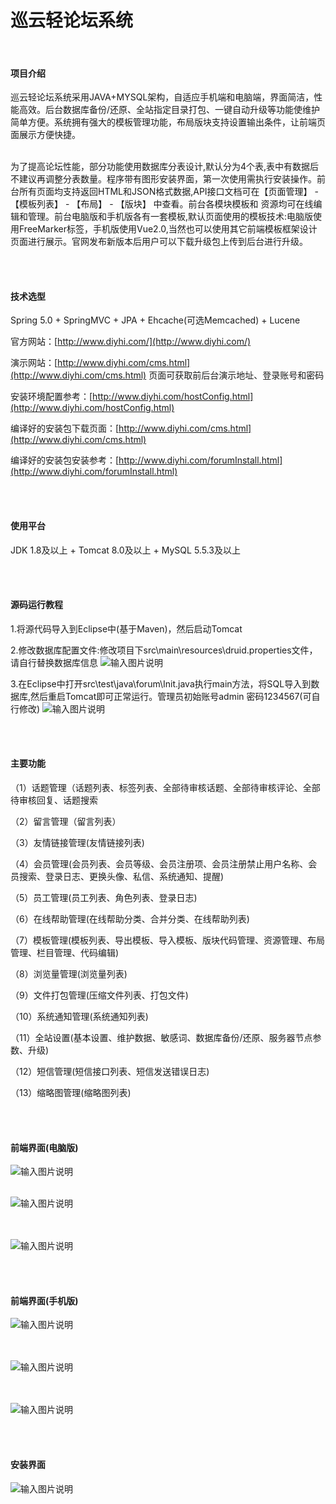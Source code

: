 # 巡云轻论坛系统

<br>

#### 项目介绍
巡云轻论坛系统采用JAVA+MYSQL架构，自适应手机端和电脑端，界面简洁，性能高效。后台数据库备份/还原、全站指定目录打包、一键自动升级等功能使维护简单方便。系统拥有强大的模板管理功能，布局版块支持设置输出条件，让前端页面展示方便快捷。

<br>
为了提高论坛性能，部分功能使用数据库分表设计,默认分为4个表,表中有数据后不建议再调整分表数量。程序带有图形安装界面，第一次使用需执行安装操作。前台所有页面均支持返回HTML和JSON格式数据,API接口文档可在【页面管理】 - 【模板列表】 - 【布局】 - 【版块】 中查看。前台各模块模板和
资源均可在线编辑和管理。前台电脑版和手机版各有一套模板,默认页面使用的模板技术:电脑版使用FreeMarker标签，手机版使用Vue2.0,当然也可以使用其它前端模板框架设计页面进行展示。官网发布新版本后用户可以下载升级包上传到后台进行升级。


  
  <br><br>



#### 技术选型
Spring 5.0 + SpringMVC + JPA + Ehcache(可选Memcached) + Lucene



官方网站：[http://www.diyhi.com/](http://www.diyhi.com/)



演示网站：[http://www.diyhi.com/cms.html](http://www.diyhi.com/cms.html) 页面可获取前后台演示地址、登录账号和密码



安装环境配置参考：[http://www.diyhi.com/hostConfig.html](http://www.diyhi.com/hostConfig.html)



编译好的安装包下载页面：[http://www.diyhi.com/cms.html](http://www.diyhi.com/cms.html)



编译好的安装包安装参考：[http://www.diyhi.com/forumInstall.html](http://www.diyhi.com/forumInstall.html)


<br><br>
#### 使用平台
JDK 1.8及以上 + Tomcat 8.0及以上 + MySQL 5.5.3及以上

<br><br>
#### 源码运行教程

1.将源代码导入到Eclipse中(基于Maven)，然后启动Tomcat


2.修改数据库配置文件:修改项目下src\main\resources\druid.properties文件，请自行替换数据库信息
![输入图片说明](https://raw.githubusercontent.com/diyhi/bbs/master/image/100.png "100.png")




3.在Eclipse中打开src\test\java\forum\Init.java执行main方法，将SQL导入到数据库,然后重启Tomcat即可正常运行。管理员初始账号admin 密码1234567(可自行修改)
![输入图片说明](https://raw.githubusercontent.com/diyhi/bbs/master/image/200.png "200.png")



<br><br>
#### 主要功能
（1）话题管理（话题列表、标签列表、全部待审核话题、全部待审核评论、全部待审核回复、话题搜索

（2）留言管理（留言列表）

（3）友情链接管理(友情链接列表)

（4）会员管理(会员列表、会员等级、会员注册项、会员注册禁止用户名称、会员搜索、登录日志、更换头像、私信、系统通知、提醒)

（5）员工管理(员工列表、角色列表、登录日志)

（6）在线帮助管理(在线帮助分类、合并分类、在线帮助列表)

（7）模板管理(模板列表、导出模板、导入模板、版块代码管理、资源管理、布局管理、栏目管理、代码编辑)

（8）浏览量管理(浏览量列表)

（9）文件打包管理(压缩文件列表、打包文件)

（10）系统通知管理(系统通知列表)

（11）全站设置(基本设置、维护数据、敏感词、数据库备份/还原、服务器节点参数、升级)

（12）短信管理(短信接口列表、短信发送错误日志)

（13）缩略图管理(缩略图列表)



<br><br>
#### 前端界面(电脑版)
![输入图片说明](https://raw.githubusercontent.com/diyhi/bbs/master/image/1.png "1.png")
<br><br>

![输入图片说明](https://raw.githubusercontent.com/diyhi/bbs/master/image/2.png "2.png")

<br><br>
![输入图片说明](https://raw.githubusercontent.com/diyhi/bbs/master/image/3.png "3.png")

<br><br>
#### 前端界面(手机版)
![输入图片说明](https://raw.githubusercontent.com/diyhi/bbs/master/image/m1.png "m1.png")

<br><br>
![输入图片说明](https://raw.githubusercontent.com/diyhi/bbs/master/image/m2.png "m2.png")

<br><br>
![输入图片说明](https://raw.githubusercontent.com/diyhi/bbs/master/image/m3.png "m3.png")

<br><br>
#### 安装界面

![输入图片说明](https://raw.githubusercontent.com/diyhi/bbs/master/image/600.png "600.png")






